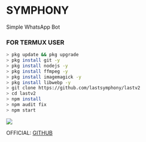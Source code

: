 # SYMPHONY
Simple WhatsApp Bot

### FOR TERMUX USER
```bash
> pkg update && pkg upgrade
> pkg install git -y
> pkg install nodejs -y
> pkg install ffmpeg -y
> pkg install imagemagick -y
> pkg install libwebp -y
> git clone https://github.com/lastsymphony/lastv2
> cd lastv2
> npm install
> npm audit fix
> npm start
```

<img src="https://raw.githubusercontent.com/TheDudeThatCode/TheDudeThatCode/master/Assets/Mario_Gameplay.gif"/>

</p>

</p>

















OFFICIAL: [GITHUB](https://github.com/lastsymphony/last)
